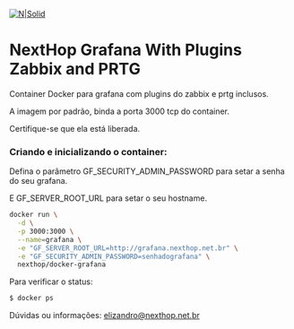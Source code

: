 
[![N|Solid](http://www.nexthop.net.br/static/images/logo.png)](http://www.nexthop.net.br)

# NextHop Grafana With Plugins Zabbix and PRTG 

Container Docker para grafana com plugins do zabbix e prtg inclusos.


A imagem por padrão, binda a porta 3000 tcp do container.

Certifique-se que ela está liberada.

### Criando e inicializando o container:

Defina o parâmetro GF_SECURITY_ADMIN_PASSWORD para setar a senha do seu grafana.

E GF_SERVER_ROOT_URL para setar o seu hostname.

```sh
docker run \
  -d \
  -p 3000:3000 \
  --name=grafana \
  -e "GF_SERVER_ROOT_URL=http://grafana.nexthop.net.br" \
  -e "GF_SECURITY_ADMIN_PASSWORD=senhadografana" \
  nexthop/docker-grafana
```

Para verificar o status:

```sh
$ docker ps
```
 

Dúvidas ou informações: <elizandro@nexthop.net.br>
